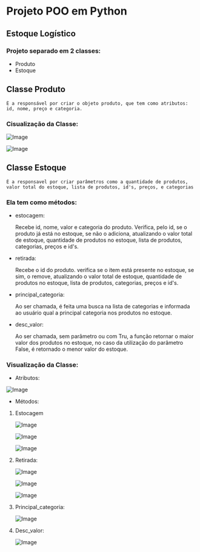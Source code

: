 # Projeto POO em Python
## Estoque Logístico
### Projeto separado em 2 classes:
- Produto
- Estoque

## Classe Produto
    É a responsável por criar o objeto produto, que tem como atributos: id, nome, preço e categoria.

### Cisualização da Classe:
![Image](https://github.com/user-attachments/assets/56789d4f-68ca-440c-9464-bfc006ab36f8)

![Image](https://github.com/user-attachments/assets/dcf9d9c6-a41f-4a95-95b4-433c9a26b409)

## Classe Estoque
    É a responsavel por criar parâmetros como a quantidade de produtos, valor total do estoque, lista de produtos, id's, preços, e categorias


### Ela tem como métodos:
- estocagem: 

    Recebe id, nome, valor e categoria do produto. Verifica, pelo id, se o produto já está no estoque, se não o adiciona, atualizando o valor total de estoque, quantidade de produtos no estoque, lista de produtos, categorias, preços e id's.

- retirada: 

    Recebe o id do produto. verifica se o item está presente no estoque, se sim, o remove, atualizando o valor total de estoque, quantidade de produtos no estoque, lista de produtos, categorias, preços e id's.

- principal_categoria:

    Ao ser chamada, é feita uma busca na lista de categorias e informada ao usuário qual a principal categoria nos produtos no estoque.

- desc_valor:

    Ao ser chamada, sem parâmetro ou com Tru, a função retornar o maior valor dos produtos no estoque, no caso da utilização do parâmetro False, é retornado o menor valor do estoque.

### Visualização da Classe:
- Atributos:
  
![Image](https://github.com/user-attachments/assets/817bf86c-9af8-499b-9b54-91fadf46c55a)

- Métodos:
  
1. Estocagem
   
    ![Image](https://github.com/user-attachments/assets/f99a6e93-e953-46ed-9f25-37f8beb1b6a9)


    ![Image](https://github.com/user-attachments/assets/f91b16c2-4295-4ec5-aa6e-baea604b82d9)


    ![Image](https://github.com/user-attachments/assets/d83ca2a7-bec2-4735-b073-27a6e32eccdd)

2. Retirada:
   
    ![Image](https://github.com/user-attachments/assets/77f7ea1b-6a81-461e-9133-80d5e5366c52)

    ![Image](https://github.com/user-attachments/assets/a57c58ce-3ed5-4f44-a12f-3e11a1c457f2)

    ![Image](https://github.com/user-attachments/assets/a0c3011a-5c88-450a-bcaa-cafe7462c3db)

3. Principal_categoria:
   
    ![Image](https://github.com/user-attachments/assets/682743b6-5167-4a88-a4c5-03678bf8f8c3)

4. Desc_valor:
   
    ![Image](https://github.com/user-attachments/assets/c109f59b-ebff-4722-b528-adf37d203328)
